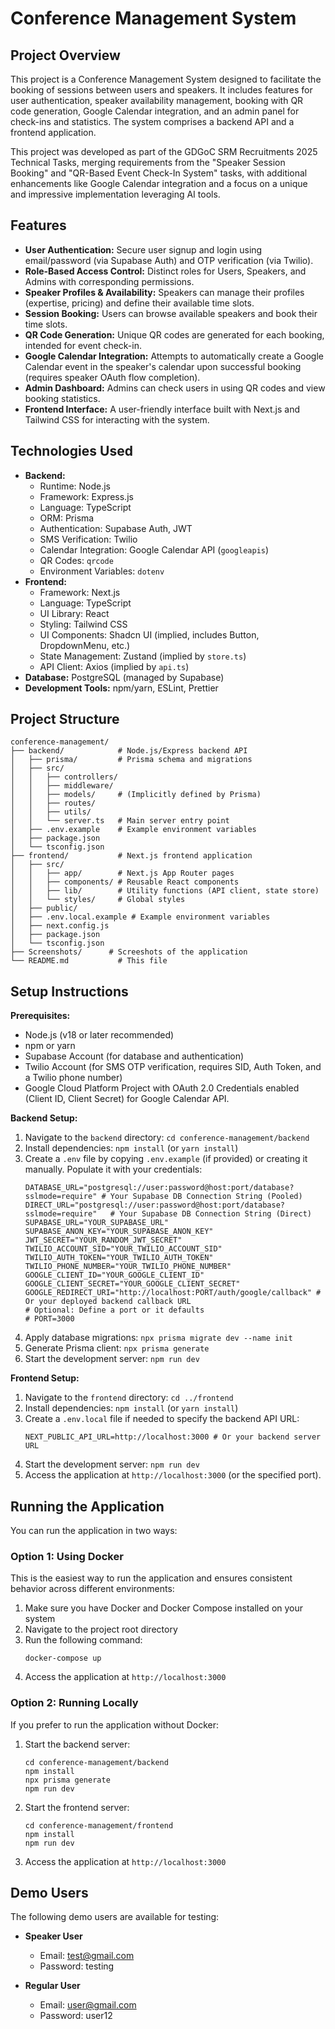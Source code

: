 # Conference Management System

## Project Overview

This project is a Conference Management System designed to facilitate the booking of sessions between users and speakers. It includes features for user authentication, speaker availability management, booking with QR code generation, Google Calendar integration, and an admin panel for check-ins and statistics. The system comprises a backend API and a frontend application.

This project was developed as part of the GDGoC SRM Recruitments 2025 Technical Tasks, merging requirements from the "Speaker Session Booking" and "QR-Based Event Check-In System" tasks, with additional enhancements like Google Calendar integration and a focus on a unique and impressive implementation leveraging AI tools.

## Features

*   **User Authentication:** Secure user signup and login using email/password (via Supabase Auth) and OTP verification (via Twilio).
*   **Role-Based Access Control:** Distinct roles for Users, Speakers, and Admins with corresponding permissions.
*   **Speaker Profiles & Availability:** Speakers can manage their profiles (expertise, pricing) and define their available time slots.
*   **Session Booking:** Users can browse available speakers and book their time slots.
*   **QR Code Generation:** Unique QR codes are generated for each booking, intended for event check-in.
*   **Google Calendar Integration:** Attempts to automatically create a Google Calendar event in the speaker's calendar upon successful booking (requires speaker OAuth flow completion).
*   **Admin Dashboard:** Admins can check users in using QR codes and view booking statistics.
*   **Frontend Interface:** A user-friendly interface built with Next.js and Tailwind CSS for interacting with the system.

## Technologies Used

*   **Backend:**
    *   Runtime: Node.js
    *   Framework: Express.js
    *   Language: TypeScript
    *   ORM: Prisma
    *   Authentication: Supabase Auth, JWT
    *   SMS Verification: Twilio
    *   Calendar Integration: Google Calendar API (`googleapis`)
    *   QR Codes: `qrcode`
    *   Environment Variables: `dotenv`
*   **Frontend:**
    *   Framework: Next.js
    *   Language: TypeScript
    *   UI Library: React
    *   Styling: Tailwind CSS
    *   UI Components: Shadcn UI (implied, includes Button, DropdownMenu, etc.)
    *   State Management: Zustand (implied by `store.ts`)
    *   API Client: Axios (implied by `api.ts`)
*   **Database:** PostgreSQL (managed by Supabase)
*   **Development Tools:** npm/yarn, ESLint, Prettier

## Project Structure

```
conference-management/
├── backend/            # Node.js/Express backend API
│   ├── prisma/         # Prisma schema and migrations
│   ├── src/
│   │   ├── controllers/
│   │   ├── middleware/
│   │   ├── models/     # (Implicitly defined by Prisma)
│   │   ├── routes/
│   │   ├── utils/
│   │   └── server.ts   # Main server entry point
│   ├── .env.example    # Example environment variables
│   ├── package.json
│   └── tsconfig.json
├── frontend/           # Next.js frontend application
│   ├── src/
│   │   ├── app/        # Next.js App Router pages
│   │   ├── components/ # Reusable React components
│   │   ├── lib/        # Utility functions (API client, state store)
│   │   └── styles/     # Global styles
│   ├── public/
│   ├── .env.local.example # Example environment variables
│   ├── next.config.js
│   ├── package.json
│   └── tsconfig.json
├── Screenshots/      # Screeshots of the application
└── README.md           # This file
```

## Setup Instructions

**Prerequisites:**

*   Node.js (v18 or later recommended)
*   npm or yarn
*   Supabase Account (for database and authentication)
*   Twilio Account (for SMS OTP verification, requires SID, Auth Token, and a Twilio phone number)
*   Google Cloud Platform Project with OAuth 2.0 Credentials enabled (Client ID, Client Secret) for Google Calendar API.

**Backend Setup:**

1.  Navigate to the `backend` directory: `cd conference-management/backend`
2.  Install dependencies: `npm install` (or `yarn install`)
3.  Create a `.env` file by copying `.env.example` (if provided) or creating it manually. Populate it with your credentials:
    ```dotenv
    DATABASE_URL="postgresql://user:password@host:port/database?sslmode=require" # Your Supabase DB Connection String (Pooled)
    DIRECT_URL="postgresql://user:password@host:port/database?sslmode=require"   # Your Supabase DB Connection String (Direct)
    SUPABASE_URL="YOUR_SUPABASE_URL"
    SUPABASE_ANON_KEY="YOUR_SUPABASE_ANON_KEY"
    JWT_SECRET="YOUR_RANDOM_JWT_SECRET"
    TWILIO_ACCOUNT_SID="YOUR_TWILIO_ACCOUNT_SID"
    TWILIO_AUTH_TOKEN="YOUR_TWILIO_AUTH_TOKEN"
    TWILIO_PHONE_NUMBER="YOUR_TWILIO_PHONE_NUMBER"
    GOOGLE_CLIENT_ID="YOUR_GOOGLE_CLIENT_ID"
    GOOGLE_CLIENT_SECRET="YOUR_GOOGLE_CLIENT_SECRET"
    GOOGLE_REDIRECT_URI="http://localhost:PORT/auth/google/callback" # Or your deployed backend callback URL
    # Optional: Define a port or it defaults
    # PORT=3000
    ```
4.  Apply database migrations: `npx prisma migrate dev --name init`
5.  Generate Prisma client: `npx prisma generate`
6.  Start the development server: `npm run dev`

**Frontend Setup:**

1.  Navigate to the `frontend` directory: `cd ../frontend`
2.  Install dependencies: `npm install` (or `yarn install`)
3.  Create a `.env.local` file if needed to specify the backend API URL:
    ```dotenv
    NEXT_PUBLIC_API_URL=http://localhost:3000 # Or your backend server URL
    ```
4.  Start the development server: `npm run dev`
5.  Access the application at `http://localhost:3000` (or the specified port).


## Running the Application

You can run the application in two ways:

### Option 1: Using Docker

This is the easiest way to run the application and ensures consistent behavior across different environments:

1. Make sure you have Docker and Docker Compose installed on your system
2. Navigate to the project root directory
3. Run the following command:
   ```
   docker-compose up
   ```
4. Access the application at `http://localhost:3000`

### Option 2: Running Locally

If you prefer to run the application without Docker:

1. Start the backend server:
   ```
   cd conference-management/backend
   npm install
   npx prisma generate
   npm run dev
   ```

2. Start the frontend server:
   ```
   cd conference-management/frontend
   npm install
   npm run dev
   ```

3. Access the application at `http://localhost:3000`

## Demo Users

The following demo users are available for testing:

- **Speaker User**
  - Email: test@gmail.com
  - Password: testing

- **Regular User**
  - Email: user@gmail.com
  - Password: user12

